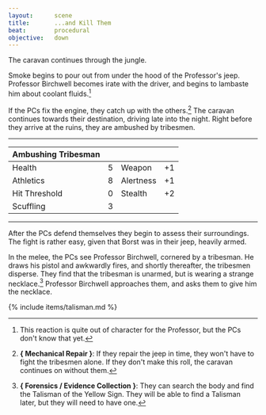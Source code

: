 ```yaml
---
layout:      scene
title:       ...and Kill Them
beat:        procedural
objective:   down
---
```



The caravan continues through the jungle.

Smoke begins to pour out from under the hood of the Professor's jeep.
Professor Birchwell becomes irate with the driver,
and begins to lambaste him about coolant fluids.[^prof]

If the PCs fix the engine, they catch up with the others.[^repair]
The caravan continues towards their destination, driving late into the night.
Right before they arrive at the ruins, they are ambushed by tribesmen.

---

| Ambushing Tribesman |    |            |    |
|---------------------|----|------------|----|
| Health              | 5  | Weapon     | +1 |
| Athletics           | 8  | Alertness  | +1 |
| Hit Threshold       | 0  | Stealth    | +2 |
| Scuffling           | 3  |            |    |

---


After the PCs defend themselves they begin to assess their surroundings.
The fight is rather easy, given that Borst was in their jeep, heavily armed.

In the melee, the PCs see Professor Birchwell, cornered by a tribesman.
He draws his pistol and awkwardly fires, and shortly thereafter, the tribesmen disperse.
They find that the tribesman is unarmed, but is wearing a strange necklace.[^body]
Professor Birchwell approaches them, and asks them to give him the necklace.

{% include items/talisman.md %}


[^prof]:
	This reaction is quite out of character for the Professor,
	but the PCs don't know that yet.

[^repair]:
	**{ Mechanical Repair }**:
	If they repair the jeep in time, they won't have to fight the tribesmen alone.
	If they don't make this roll, the caravan continues on without them.

[^body]:
	**{ Forensics / Evidence Collection }**:
	They can search the body and find the Talisman of the Yellow Sign.
	They will be able to find a Talisman later, but they will need to have one.







